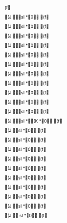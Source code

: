 (f 

 (J  
sI  
*  0    	  (f 

 (J  
sI  
*  0    	  (f 

 (J  
sI  
*  0    	  (f 

 (J  
sI  
*  0    	  (f 

 (J  
sI  
*  0    	  (f 

 (J  
sI  
*  0    	  (f 

 (J  
sI  
*  0    	  (f 

 (J  
sI  
*  0    	  (f 

 (J  
sI  
*  0    	  (f 

 (J  
sI  
*  0    	  (f 

 (J  
sI  
*  0    	  (f 

 (J  
sI  
*(K  
*  0    	  (f 

 (J  
sI  
*   0    	  (f 

 (J  
sI  
*   0    	  (f 

 (J  
sI  
*   0    	  (f 

 (J  
sI  
*   0    	  (f 

 (J  
sI  
*   0    	  (f 

 (J  
sI  
*   0    	  (f 

 (J  
sI  
*   0    	  (f 

 (J  
sI  
*   0    	  (f 

 (J  
sI  
*   0    	  (f 

 (J  
	sI  
*  0    	  (f 
